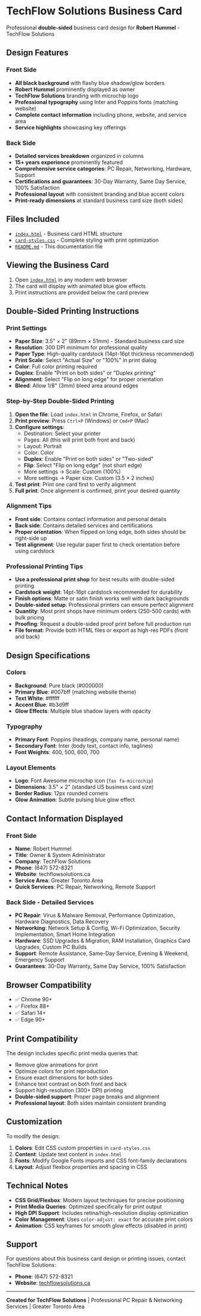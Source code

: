 # TechFlow Solutions Business Card

Professional **double-sided** business card design for **Robert Hummel** - TechFlow Solutions

## Design Features

### Front Side
- **All black background** with flashy blue shadow/glow borders
- **Robert Hummel** prominently displayed as owner
- **TechFlow Solutions** branding with microchip logo
- **Professional typography** using Inter and Poppins fonts (matching website)
- **Complete contact information** including phone, website, and service area
- **Service highlights** showcasing key offerings

### Back Side
- **Detailed services breakdown** organized in columns
- **15+ years experience** prominently featured
- **Comprehensive service categories**: PC Repair, Networking, Hardware, Support
- **Certifications and guarantees**: 30-Day Warranty, Same Day Service, 100% Satisfaction
- **Professional layout** with consistent branding and blue accent colors
- **Print-ready dimensions** at standard business card size (both sides)

## Files Included

- [`index.html`](index.html) - Business card HTML structure
- [`card-styles.css`](card-styles.css) - Complete styling with print optimization
- [`README.md`](README.md) - This documentation file

## Viewing the Business Card

1. Open [`index.html`](index.html) in any modern web browser
2. The card will display with animated blue glow effects
3. Print instructions are provided below the card preview

## Double-Sided Printing Instructions

### Print Settings
- **Paper Size**: 3.5" × 2" (89mm × 51mm) - Standard business card size
- **Resolution**: 300 DPI minimum for professional quality
- **Paper Type**: High-quality cardstock (14pt-16pt thickness recommended)
- **Print Scale**: Select "Actual Size" or "100%" in print dialog
- **Color**: Full color printing required
- **Duplex**: Enable "Print on both sides" or "Duplex printing"
- **Alignment**: Select "Flip on long edge" for proper orientation
- **Bleed**: Allow 1/8" (3mm) bleed area around edges

### Step-by-Step Double-Sided Printing

1. **Open the file**: Load `index.html` in Chrome, Firefox, or Safari
2. **Print preview**: Press `Ctrl+P` (Windows) or `Cmd+P` (Mac)
3. **Configure settings**:
   - Destination: Select your printer
   - Pages: All (this will print both front and back)
   - Layout: Portrait
   - Color: Color
   - **Duplex**: Enable "Print on both sides" or "Two-sided"
   - **Flip**: Select "Flip on long edge" (not short edge)
   - More settings → Scale: Custom (100%)
   - More settings → Paper size: Custom (3.5 × 2 inches)
4. **Test print**: Print one card first to verify alignment
5. **Full print**: Once alignment is confirmed, print your desired quantity

### Alignment Tips
- **Front side**: Contains contact information and personal details
- **Back side**: Contains detailed services and certifications
- **Proper orientation**: When flipped on long edge, both sides should be right-side up
- **Test alignment**: Use regular paper first to check orientation before using cardstock

### Professional Printing Tips

- **Use a professional print shop** for best results with double-sided printing
- **Cardstock weight**: 14pt-16pt cardstock recommended for durability
- **Finish options**: Matte or satin finish works well with dark backgrounds
- **Double-sided setup**: Professional printers can ensure perfect alignment
- **Quantity**: Most print shops have minimum orders (250-500 cards) with bulk pricing
- **Proofing**: Request a double-sided proof print before full production run
- **File format**: Provide both HTML files or export as high-res PDFs (front and back)

## Design Specifications

### Colors
- **Background**: Pure black (#000000)
- **Primary Blue**: #007bff (matching website theme)
- **Text White**: #ffffff
- **Accent Blue**: #b3d9ff
- **Glow Effects**: Multiple blue shadow layers with opacity

### Typography
- **Primary Font**: Poppins (headings, company name, personal name)
- **Secondary Font**: Inter (body text, contact info, taglines)
- **Font Weights**: 400, 500, 600, 700

### Layout Elements
- **Logo**: Font Awesome microchip icon (`fas fa-microchip`)
- **Dimensions**: 3.5" × 2" (standard US business card size)
- **Border Radius**: 12px rounded corners
- **Glow Animation**: Subtle pulsing blue glow effect

## Contact Information Displayed

### Front Side
- **Name**: Robert Hummel
- **Title**: Owner & System Administrator
- **Company**: TechFlow Solutions
- **Phone**: (647) 572-8321
- **Website**: techflowsolutions.ca
- **Service Area**: Greater Toronto Area
- **Quick Services**: PC Repair, Networking, Remote Support

### Back Side - Detailed Services
- **PC Repair**: Virus & Malware Removal, Performance Optimization, Hardware Diagnostics, Data Recovery
- **Networking**: Network Setup & Config, Wi-Fi Optimization, Security Implementation, Smart Home Integration
- **Hardware**: SSD Upgrades & Migration, RAM Installation, Graphics Card Upgrades, Custom PC Builds
- **Support**: Remote Assistance, Same-Day Service, Evening & Weekend, Emergency Support
- **Guarantees**: 30-Day Warranty, Same Day Service, 100% Satisfaction

## Browser Compatibility

- ✅ Chrome 90+
- ✅ Firefox 88+
- ✅ Safari 14+
- ✅ Edge 90+

## Print Compatibility

The design includes specific print media queries that:
- Remove glow animations for print
- Optimize colors for print reproduction
- Ensure exact dimensions for both sides
- Enhance text contrast on both front and back
- Support high-resolution (300+ DPI) printing
- **Double-sided support**: Proper page breaks and alignment
- **Professional layout**: Both sides maintain consistent branding

## Customization

To modify the design:

1. **Colors**: Edit CSS custom properties in `card-styles.css`
2. **Content**: Update text content in `index.html`
3. **Fonts**: Modify Google Fonts imports and CSS font-family declarations
4. **Layout**: Adjust flexbox properties and spacing in CSS

## Technical Notes

- **CSS Grid/Flexbox**: Modern layout techniques for precise positioning
- **Print Media Queries**: Optimized specifically for print output
- **High DPI Support**: Includes retina/high-resolution display optimization
- **Color Management**: Uses `color-adjust: exact` for accurate print colors
- **Animation**: CSS keyframes for smooth glow effects (disabled in print)

## Support

For questions about this business card design or printing issues, contact TechFlow Solutions:
- **Phone**: (647) 572-8321
- **Website**: [techflowsolutions.ca](https://techflowsolutions.ca)

---

**Created for TechFlow Solutions** | Professional PC Repair & Networking Services | Greater Toronto Area